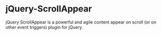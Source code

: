 jQuery-ScrollAppear
===================

jQuery ScrollAppear is a powerful and agile content appear on scroll (or on other event triggers) plugin for jQuery.
